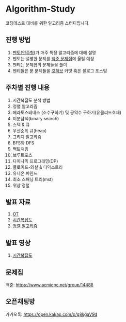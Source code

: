 # Algorithm-Study
코딩테스트 대비를 위한 알고리즘 스터디입니다.

## 진행 방법
1. [멘토(안주형)](https://github.com/dkswnkk)가 매주 특정 알고리즘에 대해 설명
2. 멘토는 설명한 문제를 [백준 문제집](https://www.acmicpc.net/group/14488)에 올릴 예정
3. 멘티는 문제집의 문제들을 풀이
4. 멘티들은 푼 문제들을 [깃허브](https://github.com/donga-it-club/Algorithm-Study) 커밋 혹은 블로그 포스팅

## 주차별 진행 내용
1. 시간복잡도 분석 방법
2. 정렬 알고리즘
3. 에라토스테네스 (소수구하기) 및 공약수 구하기(유클리드호제) 
4. 이분탐색(binary search)
5. 스택 & 큐
6. 우선순위 큐(heap)
7. 그리디 알고리즘
8. BFS와 DFS
9. 백트랙킹
10. 브루트포스
11. 다이나믹 프로그래밍(DP)
12. 플로이드-와샬 & 다익스트라
13. 유니온 파인드
14. 최소 스패닝 트리(mst)
15. 위상 정렬


## 발표 자료
1. [OT](https://docs.google.com/presentation/d/1Qodqk9NwHwrSYYEUn2w1IB5L18KZgAQS/edit?usp=sharing&ouid=102853059011562877491&rtpof=true&sd=true)
2. [시간복잡도](https://docs.google.com/presentation/d/1_9UPTXHdE1j8qoh8ftdLSSHJ--jGC0lN/edit?usp=sharing&ouid=102853059011562877491&rtpof=true&sd=true)
3. [정렬 알고리즘](https://docs.google.com/presentation/d/1mtBrNgDIL6ouxzO6DoTKU34pYs0dzc8k/edit?usp=sharing&ouid=102853059011562877491&rtpof=true&sd=true)


## 발표 영상
1. [시간복잡도](https://drive.google.com/file/d/1UVfHgvDb86KoyXSLGZ0olo7O_Kljt-fQ/view)

## 문제집
백준: https://www.acmicpc.net/group/14488

## 오픈채팅방
카카오톡: https://open.kakao.com/o/g8kgaV9d
